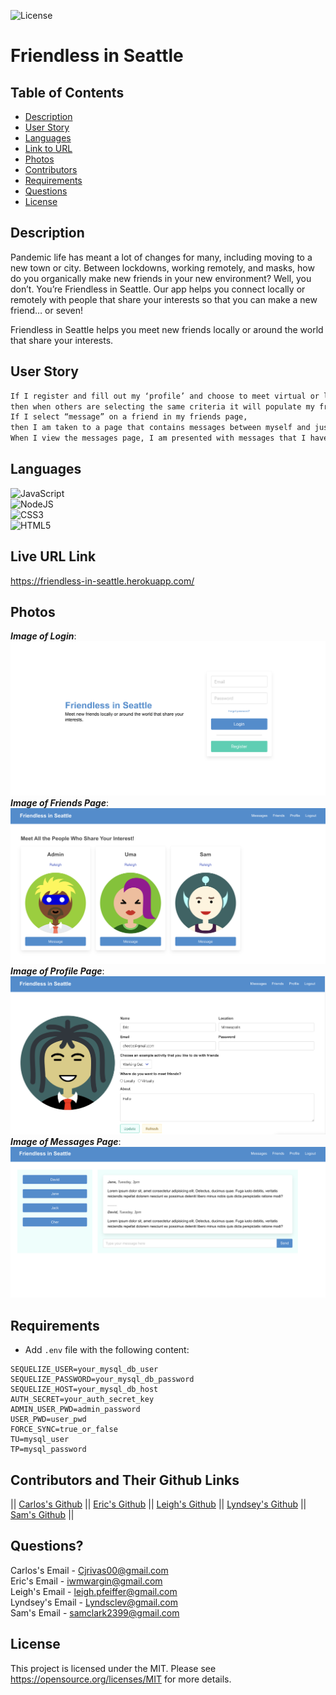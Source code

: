 
  ![License](https://img.shields.io/badge/License-MIT-yellow.svg)
  # Friendless in Seattle
  ## Table of Contents
  * [Description](#description)
  * [User Story](#user-story)
  * [Languages](#languages)
  * [Link to URL](#live-url-link)
  * [Photos](#photos)
  * [Contributors](#contributors-and-their-github-links)
  * [Requirements](#requirements)
  * [Questions](#questions)
  * [License](#license)
  

  ## Description
  Pandemic life has meant a lot of changes for many, including moving to a new town or city.
  Between lockdowns, working remotely, and masks, how do you organically make new friends in your new environment? 
  Well, you don’t. You’re Friendless in Seattle. 
  Our app helps you connect locally or remotely with people that share your interests so that you can make a new friend… or seven! 

  Friendless in Seattle helps you meet new friends locally or around the world that share your interests.
  
  ## User Story
  ``` md
  If I register and fill out my ‘profile’ and choose to meet virtual or local friends and choose an interest category, 
  then when others are selecting the same criteria it will populate my friends page. 
  If I select “message” on a friend in my friends page, 
  then I am taken to a page that contains messages between myself and just that friend. 
  When I view the messages page, I am presented with messages that I have open.
  ```
  
  
  ## Languages
   ![JavaScript](https://img.shields.io/badge/javascript-%23323330.svg?style=for-the-badge&logo=javascript&logoColor=%23F7DF1E)
   <br>
    ![NodeJS](https://img.shields.io/badge/node.js-6DA55F?style=for-the-badge&logo=node.js&logoColor=white)
   <br>
    ![CSS3](https://img.shields.io/badge/css3-%231572B6.svg?style=for-the-badge&logo=css3&logoColor=white)
   <br>
    ![HTML5](https://img.shields.io/badge/html5-%23E34F26.svg?style=for-the-badge&logo=html5&logoColor=white)
   <br>

  ## Live URL Link
  https://friendless-in-seattle.herokuapp.com/
  
  ## Photos
  **_Image of Login_**:
  <br>
  <img src="https://github.com/Clos01/Friendless-in-seattle/blob/main/README-images/Login.png">
  <br>
  _**Image of Friends Page**_:
  <br>
  <img src="https://github.com/Clos01/Friendless-in-seattle/blob/main/README-images/Friends.png">
  <br>
  _**Image of Profile Page**_:
  <br>
  <img src="https://github.com/Clos01/Friendless-in-seattle/blob/main/README-images/Profile.png">
  <br>
  _**Image of Messages Page**_:
  <br>
  <img src="https://github.com/Clos01/Friendless-in-seattle/blob/main/README-images/Messages.png">
  
  
  ## Requirements

* Add `.env` file with the following content:

```
SEQUELIZE_USER=your_mysql_db_user
SEQUELIZE_PASSWORD=your_mysql_db_password
SEQUELIZE_HOST=your_mysql_db_host
AUTH_SECRET=your_auth_secret_key
ADMIN_USER_PWD=admin_password
USER_PWD=user_pwd
FORCE_SYNC=true_or_false
TU=mysql_user
TP=mysql_password
```
  ## Contributors and Their Github Links
  ||
[Carlos's Github](https://github.com/Clos01) ||
[Eric's Github](https://github.com/iwmwargin) ||
[Leigh's Github](https://github.com/leigh-pfeiffer) ||
[Lyndsey's Github](https://github.com/lyndsclev) ||
[Sam's Github](https://github.com/Sam-Clark1) ||
  ## Questions? 
  Carlos's Email - Cjrivas00@gmail.com
  <br>
  Eric's Email - iwmwargin@gmail.com
  <br>
  Leigh's Email - leigh.pfeiffer@gmail.com
  <br>
  Lyndsey's Email - Lyndsclev@gmail.com
  <br>
  Sam's Email - samclark2399@gmail.com
  <br>

  ## License
  This project is licensed under the MIT. Please see https://opensource.org/licenses/MIT for more details.  



